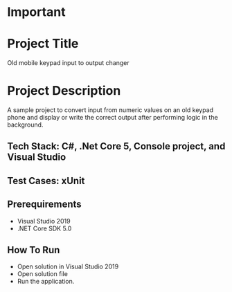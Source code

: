 # Important 

# Project Title

Old mobile keypad input to output changer

# Project Description

A sample project to convert input from numeric values on an old keypad phone and display or write the correct output after performing logic in the background.

## Tech Stack: C#, .Net Core 5, Console project, and Visual Studio 
## Test Cases: xUnit


## Prerequirements

* Visual Studio 2019
* .NET Core SDK 5.0

## How To Run

* Open solution in Visual Studio 2019
* Open solution file
* Run the application.

